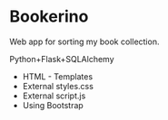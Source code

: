 # Bookerino
Web app for sorting my book collection.

Python+Flask+SQLAlchemy

- HTML - Templates
- External styles.css
- External script.js
- Using Bootstrap
